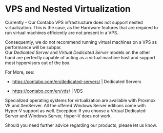 # VPS and Nested Virtualization

Currently - Our Contabo VPS infrastructure does not support nested virtualization. This is the case, as the Hardware features that are required to run virtual machines efficiently are not present in a VPS. 

Consequently, we do not recommend running virtual machines on a VPS as performance will be subpar.  
Our *Dedicated Server* and *Virtual Dedicated Server* models on the other hand are perfectly capable of acting as a virtual machine host and support most hypervisors out of the box.  


For More, see:
+ https://contabo.com/en/dedicated-servers/   | Dedicated Servers

+ https://contabo.com/en/vds/   | VDS

Specialized operating systems for virtualization are available with Proxmox VE and XenServer. All the offered Windows Server editions come with Hyper-V support as well. Exception: If you choose a Virtual Dedicated Server and Windows Server, Hyper-V does not work.

Should you need further advice regarding our products, please let us know.

